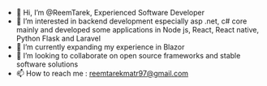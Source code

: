 - 👋 Hi, I’m @ReemTarek, Experienced Software Developer
- 👀 I’m interested in backend development especially asp .net, c# core mainly and developed some applications in Node js, React, React native, Python Flask and Laravel
- 🌱 I’m currently expanding my experience in Blazor
- 💞️ I’m looking to collaborate on open source frameworks and stable software solutions
- 📫 How to reach me :
reemtarekmatr97@gmail.com

<!---
ReemTarek/ReemTarek is a ✨ special ✨ repository because its `README.md` (this file) appears on your GitHub profile.
You can click the Preview link to take a look at your changes.
--->
